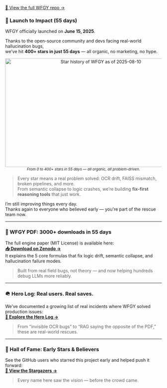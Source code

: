 [🔗 View the full WFGY repo →](https://github.com/onestardao/WFGY)

### 🚀 Launch to Impact (55 days)

WFGY officially launched on **June 15, 2025**.

Thanks to the open-source community and devs facing real-world hallucination bugs,  
we’ve hit **400+ stars in just 55 days** — all organic, no marketing, no hype.

<div align="center">
  <img 
    src="https://github.com/user-attachments/assets/20b1c94b-8262-412a-9010-dfa4fc322aee" 
    width="600" 
    height="350" 
    alt="Star history of WFGY as of 2025-08-10"
  >
  <br />
  <sub><em>From 0 to 400+ stars in 55 days — all organic, all problem-driven.</em></sub>
</div>



> Every star means a real problem solved: OCR drift, FAISS mismatch, broken pipelines, and more.  
> From semantic collapse to logic crashes, we’re building **fix-first reasoning tools** that just work.

I’m still improving things every day.  
Thanks again to everyone who believed early — you're part of the rescue team now.


---

### 📄 WFGY PDF: 3000+ downloads in 55 days  
The full engine paper (MIT License) is available here:  
**[📥 Download on Zenodo →](https://zenodo.org/records/15630969)**  
It explains the 5 core formulas that fix logic drift, semantic collapse, and hallucination failure modes.  
> Built from real field bugs, not theory — and now helping hundreds debug LLMs more reliably.

---

### 🪖 Hero Log: Real users. Real saves.  
We’ve documented a growing list of real incidents where WFGY solved production issues:  
**[🧭 Explore the Hero Log →](https://github.com/onestardao/WFGY/discussions/10)**  
> From “invisible OCR bugs” to “RAG saying the opposite of the PDF,” these are real-world rescues.

---

### 🏅 Hall of Fame: Early Stars & Believers  
See the GitHub users who starred this project early and helped push it forward:  
**[🌟 View the Stargazers →](https://github.com/onestardao/WFGY/tree/main/stargazers)**  
> Every name here saw the vision — before the crowd came.
